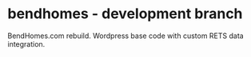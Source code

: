# bendhomes - development branch
BendHomes.com rebuild.  Wordpress base code with custom RETS data integration.
